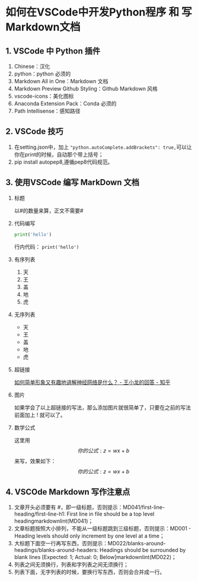 # 如何在VSCode中开发Python程序 和 写 Markdown文档

## 1. VSCode 中 Python 插件

1. Chinese：汉化
2. python：python 必须的
3. Markdown All in One：Markdown 文档
4. Markdown Preview Github Styling：Github Markdown 风格
5. vscode-icons：美化图标
6. Anaconda Extension Pack：Conda 必须的
7. Path Intellisense：感知路径

## 2. VSCode 技巧

1. 在setting.json中，加上 `"python.autoComplete.addBrackets": true,`可以让你在print的时候，自动那个带上括号；
2. pip install autopep8,遵循pep8代码规范。

## 3. 使用VSCode 编写 MarkDown 文档

1. 标题

   以#的数量来算，正文不需要#
2. 代码编写

    ```python
    print('hello')
    ```

    行内代码： `print('hello')`
3. 有序列表
   1. 天
   2. 王
   3. 盖
   4. 地
   5. 虎
4. 无序列表
   - 天
   - 王
   - 盖
   - 地
   - 虎
5. 超链接

    [如何简单形象又有趣地讲解神经网络是什么？ - 王小龙的回答 - 知乎](https://www.zhihu.com/question/22553761/answer/36429105)
6. 图片

    如果学会了以上超链接的写法，那么添加图片就很简单了，只要在之前的写法前面加上 ! 就可以了。
7. 数学公式

    这里用$$ 你的公式:z=wx+b $$ 来写，效果如下：
    $$ 你的公式:z=wx+b $$

## 4. VSCOde Markdown 写作注意点

1. 文章开头必须要有 #，即一级标题，否则提示：MD041/first-line-heading/first-line-h1: First line in file should be a top level headingmarkdownlint(MD041)；
2. 文章标题按照大小排列，不能从一级标题跳到三级标题，否则提示：MD001 - Heading levels should only increment by one level at a time；
3. 大标题下面空一行再写东西，否则提示：MD022/blanks-around-headings/blanks-around-headers: Headings should be surrounded by blank lines [Expected: 1; Actual: 0; Below]markdownlint(MD022)；
4. 列表之间无须换行，列表和字列表之间无须换行；
5. 列表下面，无字列表的时候，要换行写东西，否则会合并成一行。
